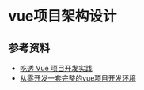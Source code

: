 # vue项目架构设计

## 参考资料
* [吃透 Vue 项目开发实践](https://juejin.im/post/5e0202fc6fb9a0165721e39a)
* [从零开发一套完整的vue项目开发环境](https://juejin.im/post/5e0cba76f265da5d4e27480c)